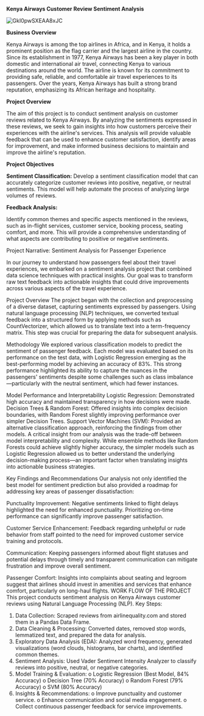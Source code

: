 **Kenya Airways Customer Review Sentiment Analysis**

![GkI0pwSXEAA8xJC](https://github.com/user-attachments/assets/1369c6ce-a1cc-407b-8bcb-a5022369a25b)


**Business Overview**

Kenya Airways is among the top airlines in Africa, and in Kenya, it holds a prominent position as the flag carrier and the largest airline in the country. Since its establishment in 1977, Kenya Airways has been a key player in both domestic and international air travel, connecting Kenya to various destinations around the world. The airline is known for its commitment to providing safe, reliable, and comfortable air travel experiences to its passengers. Over the years, Kenya Airways has built a strong brand reputation, emphasizing its African heritage and hospitality.

**Project Overview**

The aim of this project is to conduct sentiment analysis on customer reviews related to Kenya Airways. By analyzing the sentiments expressed in these reviews, we seek to gain insights into how customers perceive their experiences with the airline's services. This analysis will provide valuable feedback that can be used to enhance customer satisfaction, identify areas for improvement, and make informed business decisions to maintain and improve the airline's reputation.

**Project Objectives**


**Sentiment Classification:** Develop a sentiment classification model that can accurately categorize customer reviews into positive, negative, or neutral sentiments. This model will help automate the process of analyzing large volumes of reviews.

****Feedback Analysis:****

Identify common themes and specific aspects mentioned in the reviews, such as in-flight services, customer service, booking process, seating comfort, and more. This will provide a comprehensive understanding of what aspects are contributing to positive or negative sentiments.

                  


Project Narrative: Sentiment Analysis for Passenger Experience


In our journey to understand how passengers feel about their travel experiences, we embarked on a sentiment analysis project that combined data science techniques with practical insights. Our goal was to transform raw text feedback into actionable insights that could drive improvements across various aspects of the travel experience.

Project Overview
The project began with the collection and preprocessing of a diverse dataset, capturing sentiments expressed by passengers. Using natural language processing (NLP) techniques, we converted textual feedback into a structured form by applying methods such as CountVectorizer, which allowed us to translate text into a term-frequency matrix. This step was crucial for preparing the data for subsequent analysis.

Methodology
We explored various classification models to predict the sentiment of passenger feedback. Each model was evaluated based on its performance on the test data, with Logistic Regression emerging as the best-performing model by achieving an accuracy of 83%. This strong performance highlighted its ability to capture the nuances in the passengers' sentiments despite some challenges such as class imbalance—particularly with the neutral sentiment, which had fewer instances.

Model Performance and Interpretability
Logistic Regression: Demonstrated high accuracy and maintained transparency in how decisions were made.
Decision Trees & Random Forest: Offered insights into complex decision boundaries, with Random Forest slightly improving performance over simpler Decision Trees.
Support Vector Machines (SVM): Provided an alternative classification approach, reinforcing the findings from other models.
A critical insight from our analysis was the trade-off between model interpretability and complexity. While ensemble methods like Random Forests could achieve slightly higher accuracy, the simpler models such as Logistic Regression allowed us to better understand the underlying decision-making process—an important factor when translating insights into actionable business strategies.

Key Findings and Recommendations
Our analysis not only identified the best model for sentiment prediction but also provided a roadmap for addressing key areas of passenger dissatisfaction:

Punctuality Improvement: Negative sentiments linked to flight delays highlighted the need for enhanced punctuality. Prioritizing on-time performance can significantly improve passenger satisfaction.

Customer Service Enhancement: Feedback regarding unhelpful or rude behavior from staff pointed to the need for improved customer service training and protocols.

Communication: Keeping passengers informed about flight statuses and potential delays through timely and transparent communication can mitigate frustration and improve overall sentiment.

Passenger Comfort: Insights into complaints about seating and legroom suggest that airlines should invest in amenities and services that enhance comfort, particularly on long-haul flights.
                 WORK FLOW OF THE PROJECT
This project conducts sentiment analysis on Kenya Airways customer reviews using Natural Language Processing (NLP).
Key Steps:
1.	Data Collection: Scraped reviews from airlinequality.com and stored them in a Pandas Data Frame.
2.	Data Cleaning & Processing: Converted dates, removed stop words, lemmatized text, and prepared the data for analysis.
3.	Exploratory Data Analysis (EDA): Analyzed word frequency, generated visualizations (word clouds, histograms, bar charts), and identified common themes.
4.	Sentiment Analysis: Used Vader Sentiment Intensity Analyzer to classify reviews into positive, neutral, or negative categories.
5.	Model Training & Evaluation:
o	Logistic Regression (Best Model, 84% Accuracy)
o	Decision Tree (70% Accuracy)
o	Random Forest (79% Accuracy)
o	SVM (80% Accuracy)
6.	Insights & Recommendations:
o	Improve punctuality and customer service.
o	Enhance communication and social media engagement.
o	Collect continuous passenger feedback for service improvements.

